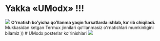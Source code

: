 # Yakka «UModx» !!!
<img src="https://te.legra.ph/file/eca95f4035898ee660212.jpg">
<b>O'rnatish boʻyicha qoʻllanma yaqin fursatlarda ishlab, koʻrib chiqiladi.</b> Mukkasidan ketgan Termux jinnilari qoʻllanmasiz oʻrnatishlari mumkinligini bilamiz ))
# UModx posterlar koʻrinishlari
<img src="https://te.legra.ph/file/6c5b6e9d3f00aad3c0473.jpg">
